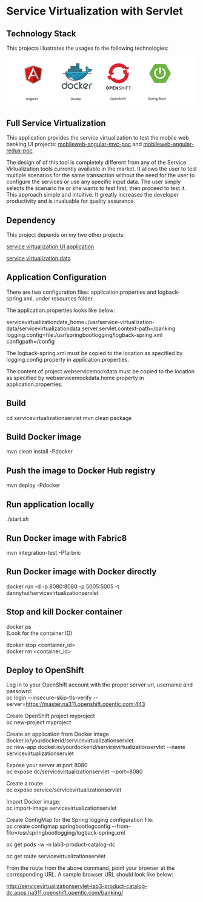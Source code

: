 # Service Virtualization with Servlet

## Technology Stack
This projects illustrates the usages fo the following technologies:

![Angular](images/webservice-mock-server-springboot.png)



## Full Service Virtualization
This application provides the service virtualization to test the mobile web banking UI projects:
[mobileweb-angular-mvc-poc](https://github.com/dhui808/mobileweb-angular-mvc-poc)
and [mobileweb-angular-redux-poc](https://github.com/dhui808/mobileweb-angular-redux-poc).

The design of of this tool is completely different from any of the Service Virtualization tools currently 
available in the market. It allows the user to test multiple scenarios for the same transaction without 
the need for the user to configure the services or use any specific input data. The user simply selects 
the scenario he or she wants to test first, then proceed to test it.  This approach simple and intuitive.
It greatly increases the developer productivity and is invaluable for quality assurance.

## Dependency

This project depends on my two other projects:

[service virtualization UI application](https://github.com/dhui808/service-virtualization-ui)

[service virtualization data](https://github.com/dhui808/service-virtualization-data)

## Application Configuration
There are two configuration files: application.properties and logback-spring.xml, under resources folder.

The application.properties looks like below:

servicevirtualizationdata_home=/usr/service-virtualization-data/servicevirtualizationdata
server.servlet.context-path=/banking 
logging.config=file:/usr/springbootlogging/logback-spring.xml
configpath=/config

The logback-spring.xml must be copied to the location as specified by logging.config property in application.properties.

The content of project webservicemockdata must be copied to the location as specified by webservicemockdata.home property
in application.properties.

## Build
cd servicevirtualizationservlet
mvn clean package

## Build Docker image
mvn clean install -Pdocker

## Push the image to Docker Hub registry
mvn deploy -Pdocker

## Run application locally
./start.sh

## Run Docker image with Fabric8
mvn integration-test -Pfarbric

## Run Docker image with Docker directly
docker run -d -p 8080:8080 -p 5005:5005 -t dannyhui/servicevirtualizationservlet

## Stop and kill Docker container
docker ps\
(Look for the container ID)

dcoker stop <container_id>\
docker rm <container_id>

## Deploy to OpenShift
Log in to your OpenShift account with the proper server url, username and passowrd:\
oc login --insecure-skip-tls-verify --server=https://master.na311.openshift.opentlc.com:443 

Create OpenShift project myproject\
oc new-project myproject

Create an application from Docker image docker.io/yourdockerid/servicevirtualizationservlet\
oc new-app docker.io/yourdockerid/servicevirtualizationservlet --name servicevirtualizationservlet

Expose your server at port 8080\
oc expose dc/servicevirtualizationservlet --port=8080

Create a route:\
oc expose service/servicevirtualizationservlet

Import Docker image:\
oc import-image servicevirtualizationservlet

Create ConfigMap for the Spring logging configuration file:\
oc create configmap springbootlogconfig --from-file=/usr/springbootlogging/logback-spring.xml

oc get pods -w -n lab3-product-catalog-dc

oc get route servicevirtualizationservlet

From the route from the above command, point your browser at the corresponding URL. A sample browser URL should look like below:

http://servicevirtualizationservlet-lab3-product-catalog-dc.apps.na311.openshift.opentlc.com/banking/
 